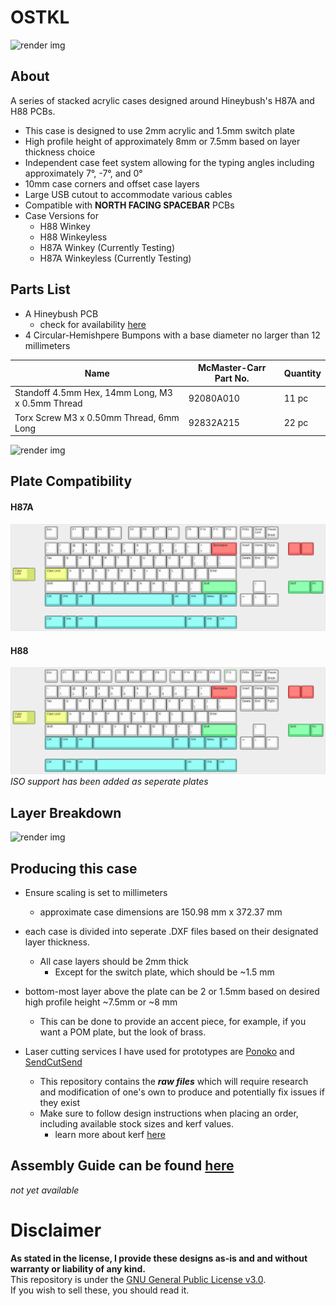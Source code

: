# OSTKL
![render img]()

## About
A series of stacked acrylic cases designed around Hineybush's H87A and H88 PCBs.

* This case is designed to use 2mm acrylic and 1.5mm  switch plate 
* High profile height of approximately 8mm or 7.5mm based on layer thickness choice
* Independent case feet system allowing for the typing angles including approximately 7°, -7°, and 0°
* 10mm case corners and offset case layers 
* Large USB cutout to accommodate various cables 
* Compatible with **NORTH FACING SPACEBAR** PCBs
* Case Versions for 
    * H88 Winkey
    * H88 Winkeyless
    * H87A Winkey (Currently Testing)
    * H87A Winkeyless (Currently Testing)

## Parts List
* A Hineybush PCB 
    * check for availability [here](https://hineybush.com/)
* 4 Circular-Hemishpere Bumpons with a base diameter no larger than 12 millimeters

Name | McMaster-Carr Part No. | Quantity
-|-|-
Standoff 4.5mm Hex, 14mm Long, M3 x 0.5mm Thread | 92080A010 | 11 pc
Torx Screw M3 x 0.50mm Thread, 6mm Long | 92832A215 | 22 pc

![render img]() 

## Plate Compatibility  
#### H87A
![render img](https://github.com/audrentis/OSTKL/blob/main/doc/h87a.png)
#### H88
![render img](https://github.com/audrentis/OSTKL/blob/main/doc/h88.png)
*ISO support has been added as seperate plates*

## Layer Breakdown 
![render img]()

## Producing this case 
* Ensure scaling is set to millimeters 
    * approximate case dimensions are 150.98 mm x 372.37 mm
* each case is divided into seperate .DXF files based on their designated layer thickness. 
    * All case layers should be 2mm thick 
        * Except for the switch plate, which should be ~1.5 mm
* bottom-most layer above the plate can be 2 or 1.5mm based on desired high profile height ~7.5mm or ~8 mm
    * This can be done to provide an accent piece, for example, if you want a POM plate, but the look of brass. 

* Laser cutting services I have used for prototypes are [Ponoko](https://www.ponoko.com/) and [SendCutSend](https://sendcutsend.com/)
    * This repository contains the _**raw files**_ which will require research and modification of one's own to produce and potentially fix issues if they exist
    * Make sure to follow design instructions when placing an order, including available stock sizes and kerf values. 
        * learn more about kerf [here](http://www.cutlasercut.com/resources/tips-and-advice/what-is-laser-kerf#:~:text=in%20a%20drawing-,What%20does%20kerf%20mean%3F,type%20and%20other%20conditional%20factors.)

## Assembly Guide can be found [here](https://github.com/audrentis/OS_TKL/tree/main/doc)
*not yet available* 

# Disclaimer
**As stated in the license, I provide these designs as-is and and without warranty or liability of any kind.**  
This repository is under the [GNU General Public License v3.0](https://github.com/audrentis/OSTKL/blob/main/LICENSE).  
If you wish to sell these, you should read it. 
